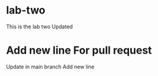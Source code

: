 # lab-two

This is the lab two
Updated


Add new line 
For pull request
=======
Update in main branch
Add new line 

